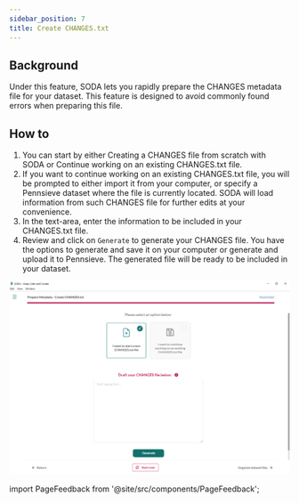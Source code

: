 ```yaml
---
sidebar_position: 7
title: Create CHANGES.txt
---
```


## Background

Under this feature, SODA lets you rapidly prepare the CHANGES metadata file for your dataset. This feature is designed to avoid commonly found errors when preparing this file.

## How to

1. You can start by either Creating a CHANGES file from scratch with SODA or Continue working on an existing CHANGES.txt file.
2. If you want to continue working on an existing CHANGES.txt file, you will be prompted to either import it from your computer, or specify a Pennsieve dataset where the file is currently located. SODA will load information from such CHANGES file for further edits at your convenience.
3. In the text-area, enter the information to be included in your CHANGES.txt file.
4. Review and click on `Generate` to generate your CHANGES file. You have the options to generate and save it on your computer or generate and upload it to Pennsieve. The generated file will be ready to be included in your dataset.

![](https://github.com/fairdataihub/SODA-for-SPARC/raw/main/docs/documentation/Prepare-metadata/Readme-Changes/changes.PNG?raw=true)

import PageFeedback from '@site/src/components/PageFeedback';

<PageFeedback />
